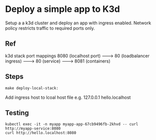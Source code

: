 # Deploy a simple app to K3d

Setup a a k3d cluster and deploy an app with ingress enabled. Network policy restricts traffic to required ports only.

## Ref

k3d stack port mappings
8080 (localhost port) ---> 80 (loadbalancer ingress) ---> 80 (service) ---> 8081 (containers)

## Steps

```
make deploy-local-stack:

```

Add ingress host to lcoal host file e.g.
127.0.0.1       hello.localhost

## Testing

```
kubectl exec -it -n myapp myapp-app-67cb9496fb-2khvd -- curl http://myapp-service:8080
curl http://hello.localhost:8080
```

